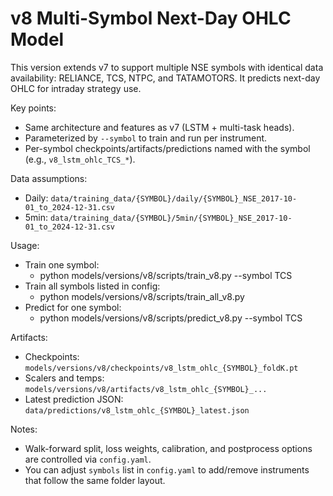 # v8 Multi-Symbol Next-Day OHLC Model

This version extends v7 to support multiple NSE symbols with identical data availability: RELIANCE, TCS, NTPC, and TATAMOTORS. It predicts next-day OHLC for intraday strategy use.

Key points:
- Same architecture and features as v7 (LSTM + multi-task heads).
- Parameterized by `--symbol` to train and run per instrument.
- Per-symbol checkpoints/artifacts/predictions named with the symbol (e.g., `v8_lstm_ohlc_TCS_*`).

Data assumptions:
- Daily: `data/training_data/{SYMBOL}/daily/{SYMBOL}_NSE_2017-10-01_to_2024-12-31.csv`
- 5min:  `data/training_data/{SYMBOL}/5min/{SYMBOL}_NSE_2017-10-01_to_2024-12-31.csv`

Usage:
- Train one symbol:
  - python models/versions/v8/scripts/train_v8.py --symbol TCS
- Train all symbols listed in config:
  - python models/versions/v8/scripts/train_all_v8.py
- Predict for one symbol:
  - python models/versions/v8/scripts/predict_v8.py --symbol TCS

Artifacts:
- Checkpoints: `models/versions/v8/checkpoints/v8_lstm_ohlc_{SYMBOL}_foldK.pt`
- Scalers and temps: `models/versions/v8/artifacts/v8_lstm_ohlc_{SYMBOL}_...`
- Latest prediction JSON: `data/predictions/v8_lstm_ohlc_{SYMBOL}_latest.json`

Notes:
- Walk-forward split, loss weights, calibration, and postprocess options are controlled via `config.yaml`.
- You can adjust `symbols` list in `config.yaml` to add/remove instruments that follow the same folder layout.
